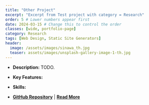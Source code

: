 ```yaml
---
title: "Other Project"
excerpt: "Excerpt from Test project with category = Research"
order: 5 # Lower numbers appear first
date: 2024-03-15 # Change this to control the order
classes: [wide, portfolio-page]
category: Research
tags: [Web Design, Static Site Generators]
header:
  image: /assets/images/sinawa_th.jpg
  teaser: assets/images/unsplash-gallery-image-1-th.jpg
---
```


- **Description:** TODO.  

- **Key Features:**

- **Skills:** 

- **[GitHub Repository](https://github.com/dagny099/dagny099.github.io)** | **[Read More](https://barbhs.com/)**
